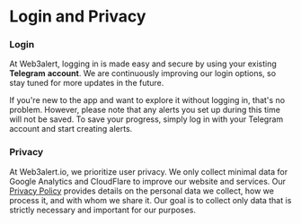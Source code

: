 # Login and Privacy

### Login

At Web3alert, logging in is made easy and secure by using your existing **Telegram** **account**. We are continuously improving our login options, so stay tuned for more updates in the future.

If you're new to the app and want to explore it without logging in, that's no problem. However, please note that any alerts you set up during this time will not be saved. To save your progress, simply log in with your Telegram account and start creating alerts.

### Privacy

At Web3alert.io, we prioritize user privacy. We only collect minimal data for Google Analytics and CloudFlare to improve our website and services. Our [Privacy Policy](https://web3alert.io/policy) provides details on the personal data we collect, how we process it, and with whom we share it. Our goal is to collect only data that is strictly necessary and important for our purposes.
